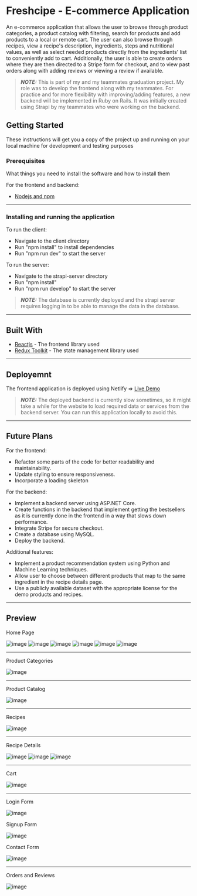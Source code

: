 # Freshcipe - E-commerce Application

An e-commerce application that allows the user to browse through product categories, a product catalog with filtering, search for products and add products to a local or remote cart. The user can also browse through recipes, view a recipe's description, ingredients, steps and nutritional values, as well as select needed products directly from the ingredients' list to conveniently add to cart. Additionally, the user is able to create orders where they are then directed to a Stripe form for checkout, and to view past orders along with adding reviews or viewing a review if available.

 > **_NOTE:_**  This is part of my and my teammates graduation project. My role was to develop the frontend along with my teammates. For practice and for more flexibility with improving/adding features, a new backend will be implemented in Ruby on Rails. It was initially created using Strapi by my teammates who were working on the backend.


## Getting Started
These instructions will get you a copy of the project up and running on your local machine for development and testing purposes

### Prerequisites
What things you need to install the software and how to install them

For the frontend and backend:
- [Nodejs and npm](https://nodejs.org/en)

---

### Installing and running the application
To run the client:
- Navigate to the client directory
- Run "npm install" to install dependencies
- Run "npm run dev" to start the server

To run the server:
- Navigate to the strapi-server directory
- Run "npm install"
- Run "npm run develop" to start the server
> **_NOTE:_**  The database is currently deployed and the strapi server requires logging in to be able to manage the data in the database.

---

## Built With
* [Reactjs](https://react.dev/) - The frontend library used
* [Redux Toolkit](https://redux-toolkit.js.org/) - The state management library used

---

## Deployemnt
The frontend application is deployed using Netlify
=> [Live Demo](https://freshcipe.netlify.app/)

> **_NOTE:_**  The deployed backend is currently slow sometimes, so it might take a while for the website to load required data or services from the backend server. You can run this application locally to avoid this.

---

## Future Plans
For the frontend:
- Refactor some parts of the code for better readability and maintainability.
- Update styling to ensure responsiveness.
- Incorporate a loading skeleton

For the backend:
- Implement a backend server using ASP.NET Core.
- Create functions in the backend that implement getting the bestsellers as it is currently done in the frontend in a way that slows down performance.
- Integrate Stripe for secure checkout.
- Create a database using MySQL.
- Deploy the backend.

Additional features:
- Implement a product recommendation system using Python and Machine Learning techniques.
- Allow user to choose between different products that map to the same ingredient in the recipe details page.
- Use a publicly available dataset with the appropriate license for the demo products and recipes.

---

## Preview
Home Page

![image](https://github.com/NadaAlinour/freshcipe-react/assets/48387157/b1a3a177-c5e6-49c8-a686-05f24a59cfa5)
![image](https://github.com/NadaAlinour/freshcipe-react/assets/48387157/225a7545-efc6-4a87-a26a-fd83763035b8)
![image](https://github.com/NadaAlinour/freshcipe-react/assets/48387157/38055bf7-6260-4cc6-b948-528b99bc6451)
![image](https://github.com/NadaAlinour/freshcipe-react/assets/48387157/0754189c-7f26-431b-abf0-034cb1423eaa)
![image](https://github.com/NadaAlinour/freshcipe-react/assets/48387157/a3759a29-9984-4958-81ee-f9c477b20ff4)
![image](https://github.com/NadaAlinour/freshcipe-react/assets/48387157/7c0eeffd-68d5-4a28-a370-daf29fe53e9f)

---

Product Categories

![image](https://github.com/NadaAlinour/freshcipe-react/assets/48387157/8692c1ea-4e7a-4cdf-b4f2-8069a92fd186)


---

Product Catalog

![image](https://github.com/NadaAlinour/freshcipe-react/assets/48387157/cd164415-55d6-4100-a126-eaebb80be012)

---

Recipes

![image](https://github.com/NadaAlinour/freshcipe-react/assets/48387157/4d41efce-b509-46f8-91f8-2c2ed4297785)


---

Recipe Details

![image](https://github.com/NadaAlinour/freshcipe-react/assets/48387157/7961e72a-8768-45b3-a1f5-cc9c533e444c)
![image](https://github.com/NadaAlinour/freshcipe-react/assets/48387157/81401000-116b-4958-9ce1-dd9b12f1f0a8)
![image](https://github.com/NadaAlinour/freshcipe-react/assets/48387157/00c8fccb-5694-4e9c-a358-cb0fe6d2c761)


---

Cart

![image](https://github.com/NadaAlinour/freshcipe-react/assets/48387157/b7add49d-68ef-4645-b0f7-c3184d7c3306)

---

Login Form

![image](https://github.com/NadaAlinour/freshcipe-react/assets/48387157/dfbcd34f-fb49-4dc1-84de-b81d0e233edf)


Signup Form

![image](https://github.com/NadaAlinour/freshcipe-react/assets/48387157/04699656-e1c2-4635-9080-bb3bbe6acdbd)


Contact Form

![image](https://github.com/NadaAlinour/freshcipe-react/assets/48387157/28b3aa3f-ef34-44f6-9fce-3e43efc59c93)

---


Orders and Reviews

![image](https://github.com/NadaAlinour/freshcipe-react/assets/48387157/fd50ea22-0ce9-4fb1-92d3-f28544ada819)



